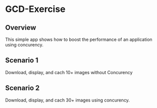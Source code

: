 # GCD-Exercise

## Overview
This simple app shows how to boost the performance of an application using concurency.

## Scenario 1

Download, display, and cach 10+ images without Concurency

## Scenario 2

Download, display, and cach 30+ images using concurency.
